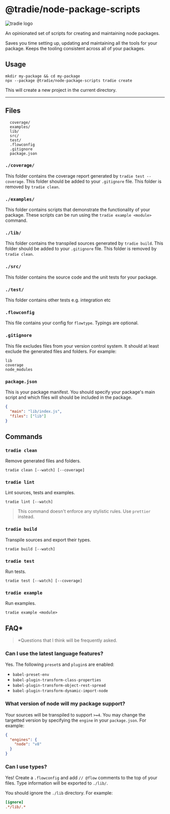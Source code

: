 # @tradie/node-package-scripts

![tradie logo](https://github.com/jameslnewell/tradie-v4/blob/separate-builder/docs/img/logo.png)

An opinionated set of scripts for creating and maintaining node packages.

Saves you time setting up, updating and maintaining all the tools for your package. Keeps the tooling consistent across all of your packages.

## Usage

```
mkdir my-package && cd my-package
npx --package @tradie/node-package-scripts tradie create
```

This will create a new project in the current directory.

---

## Files

```
  coverage/
  examples/
  lib/
  src/
  test/
  .flowconfig
  .gitignore
  package.json
```

### `./coverage/`

This folder contains the coverage report generated by `tradie test --coverage`. This folder should be added to your `.gitignore` file. This folder is removed by `tradie clean`.

### `./examples/`

This folder contains scripts that demonstrate the functionality of your package. These scripts can be run using the `tradie example <module>` command.

### `./lib/`

This folder contains the transpiled sources generated by `tradie build`. This folder should be added to your `.gitignore` file. This folder is removed by `tradie clean`.

### `./src/`

This folder contains the source code and the unit tests for your package.

### `./test/`

This folder contains other tests e.g. integration etc

### `.flowconfig`

This file contains your config for `flowtype`. Typings are optional.

### `.gitignore`

This file excludes files from your version control system. It should at least exclude the generated files and folders. For example:

```
lib
coverage
node_modules
```

### `package.json`

This is your package manifest. You should specify your package's main script and which files will should be included in the package.

```json
{
  "main": "lib/index.js",
  "files": ["lib"]
}
```

## Commands

### `tradie clean`

Remove generated files and folders.

```
tradie clean [--watch] [--coverage]
```

### `tradie lint`

Lint sources, tests and examples.

```
tradie lint [--watch]
```

> This command doesn't enforce any stylistic rules. Use `prettier` instead.

### `tradie build`

Transpile sources and export their types.

```
tradie build [--watch]
```

### `tradie test`

Run tests.

```
tradie test [--watch] [--coverage]
```

### `tradie example`

Run examples.

```
tradie example <module>
```

## FAQ*

> *Questions that I think will be frequently asked.

### Can I use the latest language features?

Yes. The following `preset`s and `plugin`s are enabled:

- `babel-preset-env`
- `babel-plugin-transform-class-properties`
- `babel-plugin-transform-object-rest-spread`
- `babel-plugin-transform-dynamic-import-node`

### What version of node will my package support?

Your sources will be transpiled to support `>=4`. You may change the targetted version by specifying the `engine` in your `package.json`. For example:

```json
{
  "engines": {
    "node": "v8"
  }
}
```

### Can I use types?

Yes! Create a `.flowconfig` and add `// @flow` comments to the top of your files. Type information will be exported to `./lib/`.

You should ignore the `./lib` directory. For example:
```ini
[ignore]
.*/lib/.*
```

